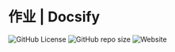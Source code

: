 # 作业 | Docsify #
![GitHub License](https://img.shields.io/github/license/CMSZ002/hw)
![GitHub repo size](https://img.shields.io/github/repo-size/CMSZ002/hw)
![Website](https://img.shields.io/website?url=https%3A%2F%2Fhw.cmsz.us.kg)
